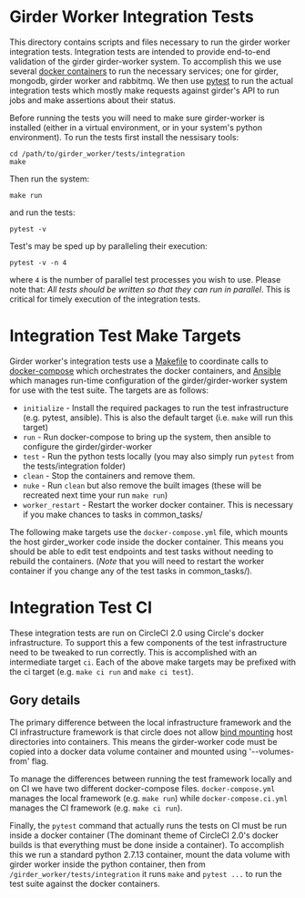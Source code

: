 # Girder Worker Integration Tests

This directory contains scripts and files necessary to run the girder worker integration tests. Integration tests are intended to provide end-to-end validation of the girder girder-worker system. To accomplish this we use several [docker containers](https://www.docker.com/what-container) to run the necessary services; one for girder, mongodb, girder worker and rabbitmq. We then use [pytest](https://docs.pytest.org/en/latest/contents.html) to run the actual integration tests which mostly make requests against girder's API to run jobs and make assertions about their status. 


Before running the tests you will need to make sure girder-worker is installed (either in a virtual environment,  or in your system's python environment).  To run the tests first install the nessisary tools:


```
cd /path/to/girder_worker/tests/integration
make
```

Then run the system:
```
make run
```

and run the tests:

```
pytest -v
```

Test's may be sped up by paralleling their execution:

```
pytest -v -n 4
```

where ```4``` is the number of parallel test processes you wish to use. Please note that: _All tests should be written so that they can run in parallel_. This is critical for timely execution of the integration tests.

# Integration Test Make Targets

Girder worker's integration tests use a [Makefile](https://www.gnu.org/software/make/manual/make.html) to coordinate calls to [docker-compose](https://docs.docker.com/compose/) which orchestrates the docker containers,  and [Ansible](http://docs.ansible.com/) which manages run-time configuration of the girder/girder-worker system for use with the test suite. The targets are as follows:

+ ```initialize``` - Install the required packages to run the test infrastructure (e.g. pytest, ansible). This is also the default target (i.e. ```make``` will run this target)
+ ```run``` - Run docker-compose to bring up the system,  then ansible to configure the girder/girder-worker
+ ```test``` - Run the python tests locally (you may also simply run ```pytest``` from the tests/integration folder)
+ ```clean``` - Stop the containers and remove them.
+ ```nuke``` - Run ```clean``` but also remove the built images (these will be recreated next time your run ```make run```)
+ ```worker_restart``` - Restart the worker docker container.  This is necessary if you make chances to tasks in common_tasks/

The following make targets use the ```docker-compose.yml``` file,  which mounts the host girder\_worker code inside the docker container.  This means you should be able to edit test endpoints and test tasks without needing to rebuild the containers. (_Note_ that you will need to restart the worker container if you change any of the test tasks in common\_tasks/). 

# Integration Test CI

These integration tests are run on CircleCI 2.0  using Circle's docker infrastructure.  To support this a few components of the test infrastructure need to be tweaked to run correctly.  This is accomplished with an intermediate target ```ci```.  Each of the above make targets may be prefixed with the ci target (e.g.  ```make ci run``` and ```make ci test```). 

## Gory details
The primary difference between the local infrastructure framework and the CI infrastructure framework is that circle does not allow [bind mounting](https://docs.docker.com/engine/admin/volumes/bind-mounts/) host directories into containers.  This means the girder-worker code must be copied into a docker data volume container and mounted using '--volumes-from' flag. 

To manage the differences between running the test framework locally and on CI  we have two different docker-compose files.  ```docker-compose.yml``` manages the local framework (e.g. ```make run```)  while ```docker-compose.ci.yml``` manages the CI framework (e.g. ```make ci run```). 

Finally,  the ```pytest``` command that actually runs the tests on CI must be run inside a docker container (The dominant theme of CircleCI 2.0's docker builds is that everything must be done inside a container). To accomplish this we run a standard python 2.7.13 container,  mount the data volume with girder worker inside the python container, then from ```/girder_worker/tests/integration``` it runs ```make``` and ```pytest ...``` to run the test suite against the docker containers.




